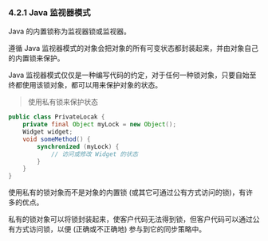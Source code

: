 ### 4.2.1 Java 监视器模式

Java 的内置锁称为监视器锁或监视器。

遵循 Java 监视器模式的对象会把对象的所有可变状态都封装起来，并由对象自己的内置锁来保护。

Java 监视器模式仅仅是一种编写代码的约定，对于任何一种锁对象，只要自始至终都使用该锁对象，都可以用来保护对象的状态。

> 使用私有锁来保护状态

```java
public class PrivateLocak {
    private final Object myLock = new Object();
    Widget widget;
    void someMethod() {
        synchronized (myLock) {
            // 访问或修改 Widget 的状态
        }
    }
}
```

使用私有的锁对象而不是对象的内置锁 (或其它可通过公有方式访问的锁)，有许多的优点。

私有的锁对象可以将锁封装起来，使客户代码无法得到锁，但客户代码可以通过公有方式访问锁，以便 (正确或不正确地) 参与到它的同步策略中。

